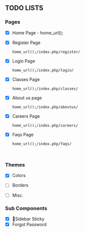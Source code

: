 ## TODO LISTS

### Pages

- [x] Home Page
      - home_url();


- [x] Register Page

      home_url();/index.php/register/

- [x] Login Page

      home_url();/index.php/login/

- [x] Classes Page

      home_url();/index.php/classes/


- [x] About us page

      home_url();/index.php/aboutus/

- [x] Careers Page

      home_url();/index.php/careers/

- [x] Faqs Page

      home_url();/index.php/faqs/

      ​

### Themes

- [x] Colors
- [ ] Borders
- [ ] Misc.



### Sub Components

- [x] Sidebar Sticky
- [x] Forgot Password